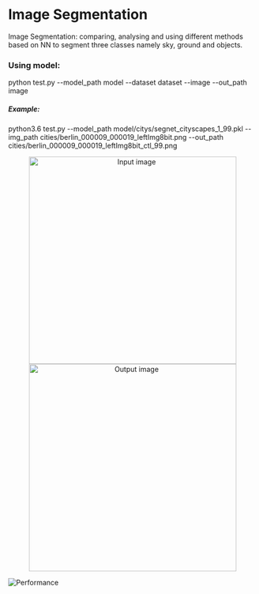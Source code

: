 # Image Segmentation
Image Segmentation:
comparing, analysing and using different methods based on NN to segment three classes namely sky, ground and objects.

### Using model:
python test.py --model_path model --dataset dataset --image --out_path image

##### Example:
python3.6 test.py --model_path model/citys/segnet_cityscapes_1_99.pkl --img_path cities/berlin_000009_000019_leftImg8bit.png --out_path cities/berlin_000009_000019_leftImg8bit_ctl_99.png


<p align="center">
  <img src="https://github.com/Thesis-Dominique/ImageSegmentation/blob/master/discussion/cities/rberlin_000010_000019_leftImg8bit.png" width="420" title="Input image" />
  <img src="https://github.com/Thesis-Dominique/ImageSegmentation/blob/master/discussion/cities/berlin_000010_000019_leftImg8bit_ctl_99.png" width="420" title="Output image"/>
</p>

![Performance](https://github.com/Thesis-Dominique/ImageSegmentation/blob/master/discussion/disc02.1.jpg)
